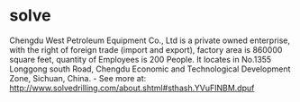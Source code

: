 solve
=====

Chengdu West Petroleum Equipment Co., Ltd is a private owned enterprise, with the right of foreign trade (import and export), factory area is 860000 square feet, quantity of Employees is 200 People. It locates in No.1355 Longgong south Road, Chengdu Economic and Technological Development Zone, Sichuan, China. - See more at: http://www.solvedrilling.com/about.shtml#sthash.YVuFINBM.dpuf
